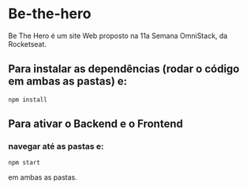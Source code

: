 # Be-the-hero

Be The Hero é um site Web proposto na 11a Semana OmniStack, da Rocketseat.
    
## Para instalar as dependências (rodar o código em ambas as pastas) e:
```
npm install
```
## Para ativar o Backend e o Frontend

### navegar até as pastas e:
```
npm start
```

em ambas as pastas.




    
